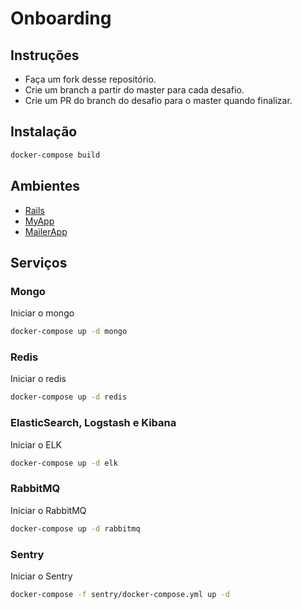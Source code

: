 # Onboarding
## Instruções
- Faça um fork desse repositório.
- Crie um branch a partir do master para cada desafio.
- Crie um PR do branch do desafio para o master quando finalizar.
## Instalação
```bash
docker-compose build
```

## Ambientes

- [Rails](rails)
- [MyApp](myapp)
- [MailerApp](mailerapp)

## Serviços

### Mongo

Iniciar o mongo
```bash
docker-compose up -d mongo
```
### Redis

Iniciar o redis
```bash
docker-compose up -d redis
```
### ElasticSearch, Logstash e Kibana

Iniciar o ELK
```bash
docker-compose up -d elk
```
### RabbitMQ

Iniciar o RabbitMQ
```bash
docker-compose up -d rabbitmq
```
### Sentry
Iniciar o Sentry
```bash
docker-compose -f sentry/docker-compose.yml up -d
```
